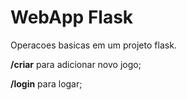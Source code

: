 # WebApp Flask
Operacoes basicas em um projeto flask.

**/criar** para adicionar novo jogo;


**/login** para logar;


